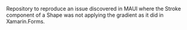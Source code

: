 Repository to reproduce an issue discovered in MAUI where the Stroke component of a Shape was not applying the gradient as it did in Xamarin.Forms.
